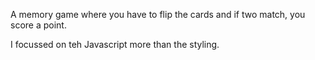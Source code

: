 A memory game where you have to flip the cards and if two match, you score a point. 

I focussed on teh Javascript more than the styling.
